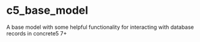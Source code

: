 # c5_base_model
A base model with some helpful functionality for interacting with database records in concrete5 7+
